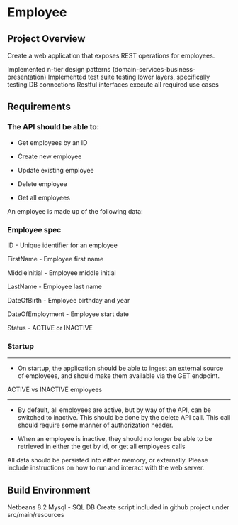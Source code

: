 # Employee

## Project Overview

Create a web application that exposes REST operations for employees.

Implemented n-tier design patterns (domain-services-business-presentation)
Implemented test suite testing lower layers, specifically testing DB connections
Restful interfaces execute all required use cases

## Requirements

### The API should be able to:


* Get employees by an ID

* Create new employee

* Update existing employee

* Delete employee

* Get all employees


An employee is made up of the following data:


### Employee spec


ID - Unique identifier for an employee


FirstName - Employee first name

MiddleInitial - Employee middle initial

LastName - Employee last name

DateOfBirth - Employee birthday and year

DateOfEmployment - Employee start date

Status - ACTIVE or INACTIVE


### Startup

-------


* On startup, the application should be able to ingest an external source of employees, and should make them available via the GET endpoint.


ACTIVE vs INACTIVE employees

----------------------------


* By default, all employees are active, but by way of the API, can be switched to inactive. This should be done by the delete API call. This call should require some manner of authorization header.

* When an employee is inactive, they should no longer be able to be retrieved in either the get by id, or get all employees calls


All data should be persisted into either memory, or externally. Please include instructions on how to run and interact with the web server.

## Build Environment

Netbeans 8.2
Mysql - SQL DB Create script included in github project under src/main/resources




